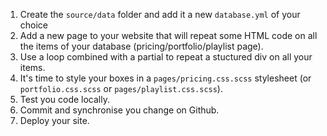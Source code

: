 1. Create the `source/data` folder and add it a new `database.yml` of your choice
1. Add a new page to your website that will repeat some HTML code on all the items of your database (pricing/portfolio/playlist page).
1. Use a loop combined with a partial to repeat a stuctured div on all your items.
1. It's time to style your boxes in a `pages/pricing.css.scss` stylesheet (or `portfolio.css.scss` or `pages/playlist.css.scss`).
1. Test you code locally.
1. Commit and synchronise you change on Github.
1. Deploy your site.